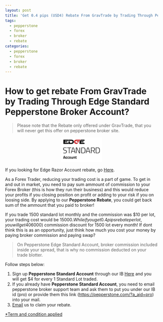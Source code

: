 ```yaml
---
layout: post
title: 'Get 0.4 pips (USD4) Rebate From GravTrade by Trading Through Pepperstone Edge Standard Account Now!'
tags:
  - pepperstone
  - forex
  - broker
  - rebate
categories:
  - pepperstone
  - forex
  - broker
  - rebate
---
```

# How to get rebate From GravTrade by Trading Through Edge Standard Pepperstone Broker Account?
> Please note that the Rebate only offered under GravTrade, that you will never get this offer on pepperstone broker site.

<div align="center">
<img alt="Pepperstone Edge Standard Account" src="/static/img/general-image/pepperstone-edge-standard-account.PNG" title="Pepperstone Edge Standard Account">
</div>

If you looking for Edge Razor Account rebate, go [Here](http://www.gravtrade.com/pepperstone/forex/broker/rebate/2016/09/16/pepperstone-broker-rebate.html "Pepperstone Edge Razor Account Rebate").

As a Forex Trader, reducing your trading cost is a part of game. To get in and out in market, you need to pay sum ammount of commission to your Forex Broker (this is how they run their business) and this would reduce your profits if you closing position on profit or adding to your risk if you on loosing side. By applying to our **Pepperstone Rebate**, you could get back sum of the ammount that you paid to broker! 

If you trade 1500 standard lot monthly and the commission was $10 per lot, your trading cost would be $15000. While if you get 0.4 pips rebate per lot, you will get 40% ($6000) commission discount for 1500 lot every month! If dont think this is as an opportunity, just think how much you cost your money by paying broker commission and paying swap?

> On Pepperstone Edge Standard Account, broker commission included inside your spread, that is why no commission deducted on your trade blotter.

Follow steps below:

1. Sign up **Pepperstone Standard Account** through our IB [Here](https://pepperstone.com/?a_aid=pro "Here") and you will get $4 for every 1 Standard Lot traded.
2. If you already have **Pepperstone Standard Account**, you need to email pepperstone broker support team and ask them to put you under our IB id (pro) or provide them this link (https://pepperstone.com/?a_aid=pro) into your mail.
3. [Email](http://www.gravtrade.com/contact "Email") us to claim your rebate.

[*Term and condition applied](http://www.gravtrade.com/term-and-condition/ "Term and condition applied")
